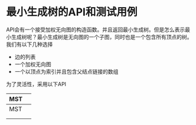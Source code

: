 # 最小生成树的API和测试用例

API会有一个接受加权无向图的构造函数。并且返回最小生成树。但是怎么表示最小生成树呢？最小生成树是无向图的一个子图，同时也是一个包含所有顶点的树。我们有以下几种选择

- 边的列表
- 一个加权无向图
- 一个以顶点为索引并且包含父结点链接的数组

为了灵活性，采用以下API

| MST  |      |
| ---- | ---- |
| MST  |      |
|      |      |
|      |      |

